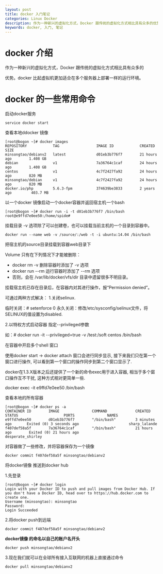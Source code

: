 ```yaml
---
layout: post
title: docker 入门笔记
categories: Linux Docker
description: 作为一种新兴的虚拟化方式，Docker 跟传统的虚拟化方式相比具有众多的优势
keywords: docker, 入门, 笔记
---
```



# docker 介绍 
 
 作为一种新兴的虚拟化方式，Docker 跟传统的虚拟化方式相比具有众多的
 
 优势。docker 比起虚拟机更加适合在多个服务器上部署一样的运行环境。
 
# docker 的一些常用命令

启动docker服务
    
`service docker start`


查看本地ddocker 镜像

```
[root@bogon ~]# docker images
REPOSITORY            TAG                 IMAGE ID            CREATED             SIZE
minsongtao/debianv2   latest              d01eb3b776f7        21 hours ago        1.408 GB
debian                v1                  7a36764c1caf        24 hours ago        1.408 GB
centos                v1                  4c7f2427fa92        24 hours ago        820 MB
minsongtao/debian     v1                  4c7f2427fa92        24 hours ago        820 MB
docker.io/php         5.6.3-fpm           374639be3833        2 years ago         403.7 MB

```
以一个docker 镜像启动一个docker容器并返回宿主机一个bash

```
[root@bogon ~]# docker run -i -t d01eb3b776f7 /bin/bash
root@e9ffd7e0ee50:/home/spide#
```

挂载目录
-v 选项除了可以创建卷，也可以挂载当前主机的一个目录到容器中。
```
docker run --name web -v /source/:/web -t -i ubuntu:14.04 /bin/bash
```
把宿主机的source目录挂载到容器web目录下

Volume 只有在下列情况下才能被删除：

* docker rm -v 删除容器时添加了 -v 选项
* docker run --rm 运行容器时添加了 --rm 选项
* 否则，会在 /var/lib/docker/vfs/dir 目录中遗留很多不明目录。

挂载宿主机已存在目录后，在容器内对其进行操作，报“Permission denied”。

可通过两种方式解决：
1.关闭selinux.

  临时关闭：# setenforce 0
  永久关闭：修改/etc/sysconfig/selinux文件，将SELINUX的值设置为disabled.
  
2.以特权方式启动容器  指定--privileged参数

如：# docker run -it --privileged=true -v /test:/soft centos /bin/bash

在容器中开启多个shell 窗口

使用docker start -> docker attach 窗口会进行同步显示, 接下来我们只在第一个窗口进行操作, 可以看到第一个窗口的操作同步到第二个窗口显示了.

docker在1.3.X版本之后还提供了一个新的命令exec用于进入容器, 相当于多个窗口操作互不干扰, 这种方式相对更简单一些.

docker exec -it e9ffd7e0ee50 /bin/bash

查看本地的所有容器
```
[root@bogon ~]# docker ps -a
CONTAINER ID        IMAGE               COMMAND             CREATED             STATUS                     PORTS               NAMES
e9ffd7e0ee50        d01eb3b776f7        "/bin/bash"         3 minutes ago       Exited (0) 3 seconds ago                       sharp_lalande
f407def58a5f        7a36764c1caf        "/bin/bash"         21 hours ago        Exited (0) 21 hours ago                        desperate_shirley

```

对容器做了一些修改，并将容器保存为一个镜像

`docker commit f407def58a5f minsongtao/debianv2`


将docker镜像 推送到docker hub
 
 1.先登录
 
 ```
 [root@bogon ~]# docker login
Login with your Docker ID to push and pull images from Docker Hub. If you don't have a Docker ID, head over to https://hub.docker.com to create one.
Username (minsongtao): minsongtao
Password: 
Login Succeeded

 ```
 
 2.将docker push到远端
 
 `docker commit f407def58a5f minsongtao/debianv2`
 
 **docker镜像 的命名以自己的账户名开头**

`docker push minsongtao/debianv2`

3.现在我们就可以在全球所有接入互联网的机器上直接通过命令

`docker pull minsongtao/debianv2`

 
 

    
    


